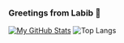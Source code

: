 ### Greetings from Labib 👋

<!--
**labib147/labib147** is a ✨ _special_ ✨ repository because its `README.md` (this file) appears on your GitHub profile.

Here are some ideas to get you started:

- 🔭 I’m currently working on ...
- 🌱 I’m currently learning ...
- 👯 I’m looking to collaborate on ...
- 🤔 I’m looking for help with ...
- 💬 Ask me about ...
- 📫 How to reach me: ...
- 😄 Pronouns: ...
- ⚡ Fun fact: ...
-->


[![My GitHub Stats](https://github-readme-stats.vercel.app/api/?username=labib147&layout=compact&count_private=false&theme=tokyonight&showicons=false)]()
![Top Langs](https://github-readme-stats.vercel.app/api/top-langs/?username=labib147&layout=compact&langs_count=10&theme=tokyonight)


<!--
![](https://github-readme-stats.vercel.app/api?username=labib147&theme=light&hide_border=false&include_all_commits=true&count_private=true)
![](https://github-readme-streak-stats.herokuapp.com/?user=labib147&theme=light&hide_border=false)<br/>
![](https://github-readme-stats.vercel.app/api/top-langs/?username=labib147&theme=light&hide_border=false&include_all_commits=true&count_private=true&layout=compact)

[![My GitHub Language Stats](https://github-readme-stats.vercel.app/api/top-langs/?username=labib147&langs_count=5&theme=tokyonight)]()

[![Top Langs](https://github-readme-stats.vercel.app/api/top-langs/?username=labib147&layout=compact&hide=jupyter%20notebook&langs_count=20&theme=tokyonight)]
<br>

[![trophy](https://github-profile-trophy.vercel.app/?username=labib147&margin-w=8)](https://github.com/ryo-ma/github-profile-trophy)

<br>
-->
